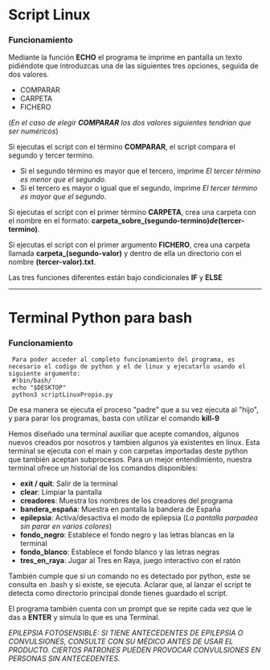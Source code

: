 # Script Linux

### Funcionamiento

Mediante la función **ECHO** el programa te imprime en pantalla un texto pidiéndote que introduzcas una de las siguientes tres opciones, seguida de dos valores.
- COMPARAR
- CARPETA
- FICHERO
  
(*En el caso de elegir **COMPARAR** los dos valores siguientes tendrían que ser numéricos*)

Si ejecutas el script con el término **COMPARAR**, el script compara el segundo y tercer termino.
- Si el segundo término es mayor que el tercero, imprime *El tercer término es menor que el segundo*.
- Si el tercero es mayor o igual que el segundo, imprime *El tercer término es mayor que el segundo*.

Si ejecutas el script con el primer término **CARPETA**, crea una carpeta con el nombre en el formato: **carpeta_sobre_(segundo-termino)_de_(tercer-termino)**.

Si ejecutas el script con el primer argumento **FICHERO**, crea una carpeta llamada **carpeta_(segundo-valor)** y dentro de ella un directorio con el nombre **(tercer-valor).txt**.

Las tres funciones diferentes están bajo condicionales **IF** y **ELSE**

-----------------------------------------------------------------------------------------------------------------------------------------------------------------

# Terminal Python para bash

### Funcionamiento

     Para poder acceder al completo funcionamiento del programa, es necesario el codigo de python y el de linux y ejecutarlo usando el siguiente argumento:
     #!bin/bash/
     echo "$DESKTOP"
     python3 scriptLinuxPropio.py
De esa manera se ejecuta el proceso "padre" que a su vez ejecuta al "hijo", y para parar los programas, basta con utilizar el comando **kill-9**


Hemos diseñado una terminal auxiliar que acepte comandos, algunos nuevos creados por nosotros y tambien algunos ya existentes en linux. Esta terminal se ejecuta con el main y con carpetas importadas deste python que también aceptan subprocesos.
Para un mejor entendimiento, nuestra terminal ofrece un historial de los comandos disponibles:
- **exit / quit**: Salir de la terminal
- **clear**: Limpiar la pantalla
- **creadores**: Muestra los nombres de los creadores del programa
- **bandera_españa**: Muestra en pantalla la bandera de España
- **epilepsia**: Activa/desactiva el modo de epilepsia (*La pantalla parpadea sin parar en varios colores*)
- **fondo_negro**: Establece el fondo negro y las letras blancas en la terminal
- **fondo_blanco**: Establece el fondo blanco y las letras negras
- **tres_en_raya**: Jugar al Tres en Raya, juego interactivo con el ratón
  
También cumple que si un comando no es detectado por python, este se consulta en .bash y si existe, se ejecuta.
Aclarar que, al lanzar el script te detecta como directorio principal donde tienes guardado el script.

El programa también cuenta con un prompt que se repite cada vez que le das a **ENTER** y simula lo que es una Terminal.

*EPILEPSIA FOTOSENSIBLE: SI TIENE ANTECEDENTES DE EPILEPSIA O CONVULSIONES, CONSULTE CON SU MÉDICO ANTES DE USAR EL PRODUCTO. CIERTOS PATRONES PUEDEN PROVOCAR CONVULSIONES EN PERSONAS SIN ANTECEDENTES.*
